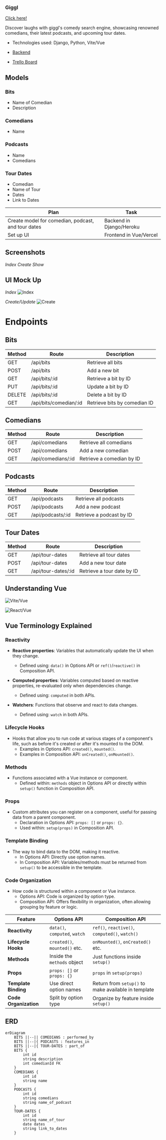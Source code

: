 ### Giggl

[Click here!](https://giggl-git-main-yunapahk.vercel.app/)


Discover laughs with giggl's comedy search engine, showcasing renowned comedians, their latest podcasts, and upcoming tour dates.


- Technologies used: Django, Python, Vite/Vue

- [Backend](giggl-75d300d66618.herokuapp.com/)

- [Trello Board](https://trello.com/invite/b/xYyOnwr0/ATTI8f7dcb8c3ad62cb3b70f0af151eec366A63335A2/giggl)

## Models 
### Bits
- Name of Comedian
- Description

### Comedians
- Name

### Podcasts
- Name
- Comedians

### Tour Dates
- Comedian
- Name of Tour
- Dates
- Link to Dates

| Plan                                              | Task                        |
|---------------------------------------------------|-----------------------------|
| Create model for comedian, podcast, and tour dates | Backend in Django/Heroku          |
| Set up UI                                         | Frontend in Vue/Vercel




## Screenshots
_Index_
_Create_
_Show_        

## UI Mock Up
_Index_
![Index](/giggl/readmepngs/index.png)
 
_Create/Update_
![Create](/giggl/readmepngs/create.png)

# Endpoints
## Bits
| Method | Route                 | Description                 |
|--------|-----------------------|-----------------------------|
| GET    | /api/bits             | Retrieve all bits           |
| POST   | /api/bits             | Add a new bit               |
| GET    | /api/bits/:id         | Retrieve a bit by ID        |
| PUT    | /api/bits/:id         | Update a bit by ID          |
| DELETE | /api/bits/:id         | Delete a bit by ID          |
| GET    | /api/bits/comedian/:id| Retrieve bits by comedian ID|

## Comedians
| Method | Route                 | Description                |
|--------|-----------------------|----------------------------|
| GET    | /api/comedians        | Retrieve all comedians     |
| POST   | /api/comedians        | Add a new comedian         |
| GET    | /api/comedians/:id    | Retrieve a comedian by ID  |

## Podcasts
| Method | Route                 | Description                |
|--------|-----------------------|----------------------------|
| GET    | /api/podcasts         | Retrieve all podcasts      |
| POST   | /api/podcasts         | Add a new podcast          |
| GET    | /api/podcasts/:id     | Retrieve a podcast by ID   |

## Tour Dates
| Method | Route                 | Description                |
|--------|-----------------------|----------------------------|
| GET    | /api/tour-dates       | Retrieve all tour dates    |
| POST   | /api/tour-dates       | Add a new tour date        |
| GET    | /api/tour-dates/:id   | Retrieve a tour date by ID |

## Understanding Vue
![Vite/Vue](/giggl/readmepngs/filestructure.png)
    
![React/Vue](/giggl/readmepngs/vdiagram.png)

## Vue Terminology Explained

### **Reactivity**

- **Reactive properties**: Variables that automatically update the UI when they change.
  - Defined using: `data()` in Options API or `ref()`/`reactive()` in Composition API.

- **Computed properties**: Variables computed based on reactive properties, re-evaluated only when dependencies change.
  - Defined using: `computed` in both APIs.

- **Watchers**: Functions that observe and react to data changes.
  - Defined using: `watch` in both APIs.

### **Lifecycle Hooks**
- Hooks that allow you to run code at various stages of a component's life, such as before it's created or after it's mounted to the DOM.
  - Examples in Options API: `created()`, `mounted()`.
  - Examples in Composition API: `onCreated()`, `onMounted()`.

### **Methods**
- Functions associated with a Vue instance or component.
  - Defined within: `methods` object in Options API or directly within `setup()` function in Composition API.

### **Props**
- Custom attributes you can register on a component, useful for passing data from a parent component.
  - Declaration in Options API: `props: []` or `props: {}`.
  - Used within: `setup(props)` in Composition API.

### **Template Binding**
- The way to bind data to the DOM, making it reactive.
  - In Options API: Directly use option names.
  - In Composition API: Variables/methods must be returned from `setup()` to be accessible in the template.

### **Code Organization**
- How code is structured within a component or Vue instance.
  - Options API: Code is organized by option type.
  - Composition API: Offers flexibility in organization, often allowing grouping by feature or logic.


| Feature               | Options API                         | Composition API                        |
|-----------------------|------------------------------------|---------------------------------------|
| **Reactivity**        | `data()`, `computed`, `watch`      | `ref()`, `reactive()`, `computed()`, `watch()` |
| **Lifecycle Hooks**   | `created()`, `mounted()` etc.      | `onMounted()`, `onCreated()` etc.     |
| **Methods**           | Inside the `methods` object        | Just functions inside `setup()`       |
| **Props**             | `props: []` or `props: {}`         | `props` in `setup(props)`             |
| **Template Binding**  | Use direct option names            | Return from `setup()` to make available in template |
| **Code Organization** | Split by option type               | Organize by feature inside `setup()`  |


## ERD 
```mermaid
erDiagram
    BITS ||--|| COMEDIANS : performed_by
    BITS ||--|{ PODCASTS : features_in
    BITS ||--|{ TOUR-DATES : part_of
    BITS {
        int id
        string description
        int comedianId FK
    }
    COMEDIANS {
        int id
        string name
    }
    PODCASTS {
        int id
        string comedians
        string name_of_podcast
    }
    TOUR-DATES {
        int id
        string name_of_tour
        date dates
        string link_to_dates
    }
```

